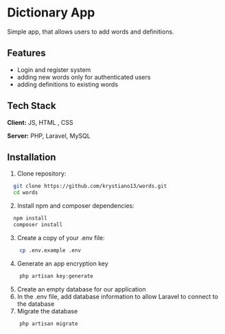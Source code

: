 
# Dictionary App
Simple app, that allows users to add words and definitions.





## Features

- Login and register system
- adding new words only for authenticated users
- adding definitions to existing words



## Tech Stack

**Client:** JS, HTML , CSS

**Server:** PHP, Laravel, MySQL


## Installation

1. Clone repository:

```bash
  git clone https://github.com/krystiano13/words.git
  cd words
```

2. Install npm and composer dependencies:

```bash
  npm install
  composer install
```

3. Create a copy of your .env file:

```bash
    cp .env.example .env
```

4. Generate an app encryption key

```bash
    php artisan key:generate
```

5. Create an empty database for our application
6. In the .env file, add database information to allow Laravel to connect to the database
7. Migrate the database

```bash
    php artisan migrate
```
